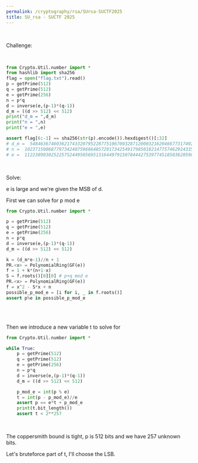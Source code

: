 ```yaml
---
permalink: /cryptography/rsa/SUrsa-SUCTF2025
title: SU_rsa - SUCTF 2025
---
```


<br>

Challenge:

<br>

```python
from Crypto.Util.number import *
from hashlib import sha256
flag = open("flag.txt").read()
p = getPrime(512)
q = getPrime(512)
e = getPrime(256)
n = p*q
d = inverse(e,(p-1)*(q-1))
d_m = ((d >> 512) << 512)
print("d_m = ",d_m)
print("n = ",n)
print("e = ",e)

assert flag[6:-1] == sha256(str(p).encode()).hexdigest()[:32]
# d_m =  54846367460362174332079522877510670032871200032162046677317492493462931044216323394426650814743565762481796045534803612751698364585822047676578654787832771646295054609274740117061370718708622855577527177104905114099420613343527343145928755498638387667064228376160623881856439218281811203793522182599504560128
# n =  102371500687797342407596664857291734254917985018214775746292433509077140372871717687125679767929573899320192533126974567980143105445007878861163511159294802350697707435107548927953839625147773016776671583898492755338444338394630801056367836711191009369960379855825277626760709076218114602209903833128735441623
# e =  112238903025225752449505695131644979150784442753977451850362059850426421356123
```

<br>

Solve:

e is large and we're given the MSB of d. 


First we can solve for p mod e

```python
from Crypto.Util.number import *

p = getPrime(512)
q = getPrime(512)
e = getPrime(256)
n = p*q
d = inverse(e,(p-1)*(q-1))
d_m = ((d >> 512) << 512)

k = (d_m*e-1)//n + 1
PR.<x> = PolynomialRing(GF(e))
f = 1 + k*(n+1-x)
S = f.roots()[0][0] # p+q mod e
PR.<x> = PolynomialRing(GF(e))
f = x^2 - S*x + n
possible_p_mod_e = [i for i, _ in f.roots()]
assert p%e in possible_p_mod_e
```

<br>

<br>

Then we introduce a new variable t to solve for 

```python
from Crypto.Util.number import *

while True:
    p = getPrime(512)
    q = getPrime(512)
    e = getPrime(256)
    n = p*q
    d = inverse(e,(p-1)*(q-1))
    d_m = ((d >> 512) << 512)

    p_mod_e = int(p % e)
    t = int(p - p_mod_e)//e 
    assert p == e*t + p_mod_e
    print(t.bit_length())
    assert t < 2**257
```

<br>

The coppersmith bound is tight, p is 512 bits and we have 257 unknown bits.

Let's bruteforce part of t, I'll choose the LSB.

<br>


